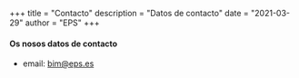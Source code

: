+++
title = "Contacto"
description = "Datos de contacto"
date = "2021-03-29"
author = "EPS"
+++

#### Os nosos datos de contacto
* email: bim@eps.es
